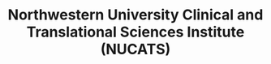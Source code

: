---
title: Northwestern University Clinical and Translational Sciences Institute (NUCATS)
description: The NUCATS Institute is an integral link in Northwestern University’s clinical and translational research enterprise, accelerating translational innovation by providing research teams with consultative resources and expertise.
logo: http://www.feinberg.northwestern.edu/communications/images/NM.jpg
url: http://nucats.northwestern.edu/
---